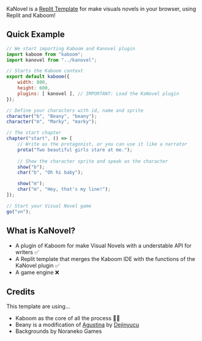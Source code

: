 KaNovel is a [Replit Template](https://replit.com) for make visuals novels in your browser, using Replit and Kaboom!

## Quick Example
```js 
// We start importing Kaboom and Kanovel plugin
import kaboom from "kaboom";
import kanovel from "../kanovel";

// Starts the Kaboom context
export default kaboom({
	width: 800,
	height: 600,
	plugins: [ kanovel ], // IMPORTANT: Load the KaNovel plugin
});

// Define your characters with id, name and sprite
character("b", "Beany", "beany");
character("m", "Marky", "marky");

// The start chapter 
chapter("start", () => [
	// Write as the protagonist, or you can use it like a narrator
	prota("Two beautiful girls stare at me.");
	
	// Show the character sprite and speak as the character
	show("b");
	char("b", "Oh hi baby");

	show("m");
	char("m", "Hey, that's my line!");
]);

// Start your Visual Novel game
go("vn");
```

## What is KaNovel?
* A plugin of Kaboom for make Visual Novels with a understable API for writers ✅
* A Replit template that merges the Kaboom IDE with the functions of the KaNovel plugin ✅
* A game engine ❌

## Credits
This template are using...

* Kaboom as the core of all the process 🕵🏻
* Beany is a modification of [Agustina](https://dejinyucu.itch.io/agustina-visual-novel-sprite) by [Dejinyucu](dejinyucu.itch.io)
* Backgrounds by Noraneko Games